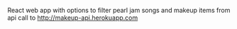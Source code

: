React web app with options to filter pearl jam songs and makeup items from api call to http://makeup-api.herokuapp.com 
